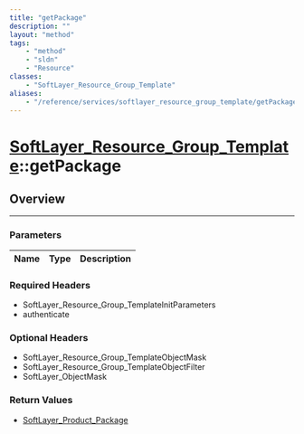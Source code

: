 ```yaml
---
title: "getPackage"
description: ""
layout: "method"
tags:
    - "method"
    - "sldn"
    - "Resource"
classes:
    - "SoftLayer_Resource_Group_Template"
aliases:
    - "/reference/services/softlayer_resource_group_template/getPackage"
---
```

# [SoftLayer_Resource_Group_Template](/reference/services/SoftLayer_Resource_Group_Template)::getPackage




## Overview 


-----

### Parameters 
|Name | Type | Description |
| --- | --- | --- |


### Required Headers
* SoftLayer_Resource_Group_TemplateInitParameters
* authenticate


### Optional Headers
* SoftLayer_Resource_Group_TemplateObjectMask
* SoftLayer_Resource_Group_TemplateObjectFilter
* SoftLayer_ObjectMask

### Return Values
* <a href='/reference/datatypes/SoftLayer_Product_Package'>SoftLayer_Product_Package </a>




